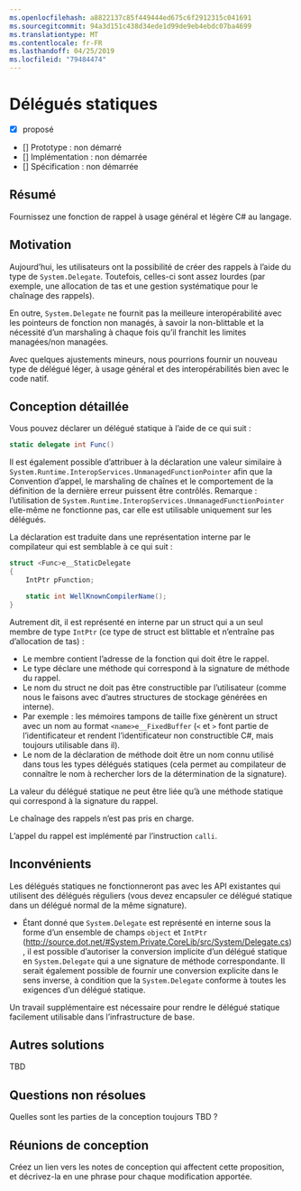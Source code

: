 ```yaml
---
ms.openlocfilehash: a8822137c85f449444ed675c6f2912315c041691
ms.sourcegitcommit: 94a3d151c438d34ede1d99de9eb4ebdc07ba4699
ms.translationtype: MT
ms.contentlocale: fr-FR
ms.lasthandoff: 04/25/2019
ms.locfileid: "79484474"
---
```

# <a name="static-delegates"></a>Délégués statiques

* [x] proposé
* [] Prototype : non démarré
* [] Implémentation : non démarrée
* [] Spécification : non démarrée

## <a name="summary"></a>Résumé
[summary]: #summary

Fournissez une fonction de rappel à usage général et légère C# au langage.

## <a name="motivation"></a>Motivation
[motivation]: #motivation

Aujourd’hui, les utilisateurs ont la possibilité de créer des rappels à l’aide du type de `System.Delegate`. Toutefois, celles-ci sont assez lourdes (par exemple, une allocation de tas et une gestion systématique pour le chaînage des rappels).

En outre, `System.Delegate` ne fournit pas la meilleure interopérabilité avec les pointeurs de fonction non managés, à savoir la non-blittable et la nécessité d’un marshaling à chaque fois qu’il franchit les limites managées/non managées.

Avec quelques ajustements mineurs, nous pourrions fournir un nouveau type de délégué léger, à usage général et des interopérabilités bien avec le code natif.

## <a name="detailed-design"></a>Conception détaillée
[design]: #detailed-design

Vous pouvez déclarer un délégué statique à l’aide de ce qui suit :

```C#
static delegate int Func()
```

Il est également possible d’attribuer à la déclaration une valeur similaire à `System.Runtime.InteropServices.UnmanagedFunctionPointer` afin que la Convention d’appel, le marshaling de chaînes et le comportement de la définition de la dernière erreur puissent être contrôlés. Remarque : l’utilisation de `System.Runtime.InteropServices.UnmanagedFunctionPointer` elle-même ne fonctionne pas, car elle est utilisable uniquement sur les délégués.

La déclaration est traduite dans une représentation interne par le compilateur qui est semblable à ce qui suit :

```C#
struct <Func>e__StaticDelegate
{
    IntPtr pFunction;

    static int WellKnownCompilerName();
}
```

Autrement dit, il est représenté en interne par un struct qui a un seul membre de type `IntPtr` (ce type de struct est blittable et n’entraîne pas d’allocation de tas) :
* Le membre contient l’adresse de la fonction qui doit être le rappel.
* Le type déclare une méthode qui correspond à la signature de méthode du rappel.
* Le nom du struct ne doit pas être constructible par l’utilisateur (comme nous le faisons avec d’autres structures de stockage générées en interne).
 * Par exemple : les mémoires tampons de taille fixe génèrent un struct avec un nom au format `<name>e__FixedBuffer` (`<` et `>` font partie de l’identificateur et rendent l’identificateur non constructible C#, mais toujours utilisable dans il).
* Le nom de la déclaration de méthode doit être un nom connu utilisé dans tous les types délégués statiques (cela permet au compilateur de connaître le nom à rechercher lors de la détermination de la signature).

La valeur du délégué statique ne peut être liée qu’à une méthode statique qui correspond à la signature du rappel.

Le chaînage des rappels n’est pas pris en charge.

L’appel du rappel est implémenté par l’instruction `calli`.

## <a name="drawbacks"></a>Inconvénients
[drawbacks]: #drawbacks

Les délégués statiques ne fonctionneront pas avec les API existantes qui utilisent des délégués réguliers (vous devez encapsuler ce délégué statique dans un délégué normal de la même signature).
* Étant donné que `System.Delegate` est représenté en interne sous la forme d’un ensemble de champs `object` et `IntPtr` (http://source.dot.net/#System.Private.CoreLib/src/System/Delegate.cs), il est possible d’autoriser la conversion implicite d’un délégué statique en `System.Delegate` qui a une signature de méthode correspondante. Il serait également possible de fournir une conversion explicite dans le sens inverse, à condition que la `System.Delegate` conforme à toutes les exigences d’un délégué statique.

Un travail supplémentaire est nécessaire pour rendre le délégué statique facilement utilisable dans l’infrastructure de base.

## <a name="alternatives"></a>Autres solutions
[alternatives]: #alternatives

TBD

## <a name="unresolved-questions"></a>Questions non résolues
[unresolved]: #unresolved-questions

Quelles sont les parties de la conception toujours TBD ?

## <a name="design-meetings"></a>Réunions de conception

Créez un lien vers les notes de conception qui affectent cette proposition, et décrivez-la en une phrase pour chaque modification apportée.


